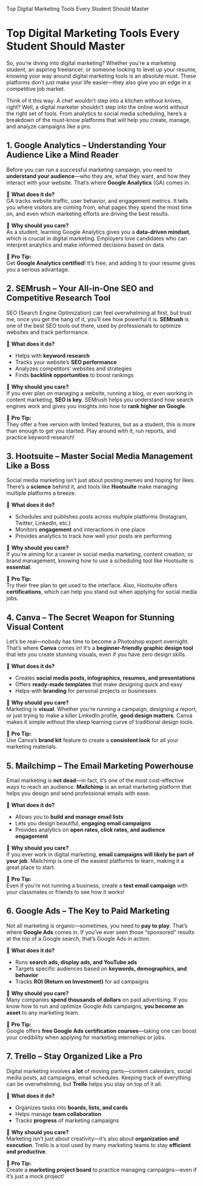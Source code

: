 Top Digital Marketing Tools Every Student Should Master
# **Top Digital Marketing Tools Every Student Should Master**  

So, you’re diving into digital marketing? Whether you're a marketing student, an aspiring freelancer, or someone looking to level up your resume, knowing your way around digital marketing tools is an absolute must. These platforms don’t just make your life easier—they also give you an edge in a competitive job market.  

Think of it this way: A chef wouldn’t step into a kitchen without knives, right? Well, a digital marketer shouldn’t step into the online world without the right set of tools. From analytics to social media scheduling, here’s a breakdown of the must-know platforms that will help you create, manage, and analyze campaigns like a pro.  

## **1. Google Analytics – Understanding Your Audience Like a Mind Reader**  

Before you can run a successful marketing campaign, you need to **understand your audience**—who they are, what they want, and how they interact with your website. That’s where **Google Analytics** (GA) comes in.  

🔹 **What does it do?**  
GA tracks website traffic, user behavior, and engagement metrics. It tells you where visitors are coming from, what pages they spend the most time on, and even which marketing efforts are driving the best results.  

🔹 **Why should you care?**  
As a student, learning Google Analytics gives you a **data-driven mindset**, which is crucial in digital marketing. Employers love candidates who can interpret analytics and make informed decisions based on data.  

🔹 **Pro Tip:**  
Get **Google Analytics certified**! It’s free, and adding it to your resume gives you a serious advantage.  

## **2. SEMrush – Your All-in-One SEO and Competitive Research Tool**  

SEO (Search Engine Optimization) can feel overwhelming at first, but trust me, once you get the hang of it, you’ll see how powerful it is. **SEMrush** is one of the best SEO tools out there, used by professionals to optimize websites and track performance.  

🔹 **What does it do?**  
- Helps with **keyword research**  
- Tracks your website’s **SEO performance**  
- Analyzes competitors’ websites and strategies  
- Finds **backlink opportunities** to boost rankings  

🔹 **Why should you care?**  
If you ever plan on managing a website, running a blog, or even working in content marketing, **SEO is key**. SEMrush helps you understand how search engines work and gives you insights into how to **rank higher on Google**.  

🔹 **Pro Tip:**  
They offer a free version with limited features, but as a student, this is more than enough to get you started. Play around with it, run reports, and practice keyword research!  

## **3. Hootsuite – Master Social Media Management Like a Boss**  

Social media marketing isn’t just about posting memes and hoping for likes. There’s a **science** behind it, and tools like **Hootsuite** make managing multiple platforms a breeze.  

🔹 **What does it do?**  
- Schedules and publishes posts across multiple platforms (Instagram, Twitter, LinkedIn, etc.)  
- Monitors **engagement** and interactions in one place  
- Provides analytics to track how well your posts are performing  

🔹 **Why should you care?**  
If you’re aiming for a career in social media marketing, content creation, or brand management, knowing how to use a scheduling tool like Hootsuite is **essential**.  

🔹 **Pro Tip:**  
Try their free plan to get used to the interface. Also, Hootsuite offers **certifications**, which can help you stand out when applying for social media jobs.  

## **4. Canva – The Secret Weapon for Stunning Visual Content**  

Let’s be real—nobody has time to become a Photoshop expert overnight. That’s where **Canva** comes in! It’s a **beginner-friendly graphic design tool** that lets you create stunning visuals, even if you have zero design skills.  

🔹 **What does it do?**  
- Creates **social media posts, infographics, resumes, and presentations**  
- Offers **ready-made templates** that make designing quick and easy  
- Helps with **branding** for personal projects or businesses  

🔹 **Why should you care?**  
Marketing is **visual**. Whether you’re running a campaign, designing a report, or just trying to make a killer LinkedIn profile, **good design matters**. Canva makes it simple without the steep learning curve of traditional design tools.  

🔹 **Pro Tip:**  
Use Canva’s **brand kit** feature to create a **consistent look** for all your marketing materials.  

## **5. Mailchimp – The Email Marketing Powerhouse**  

Email marketing is **not dead**—in fact, it’s one of the most cost-effective ways to reach an audience. **Mailchimp** is an email marketing platform that helps you design and send professional emails with ease.  

🔹 **What does it do?**  
- Allows you to **build and manage email lists**  
- Lets you design beautiful, **engaging email campaigns**  
- Provides analytics on **open rates, click rates, and audience engagement**  

🔹 **Why should you care?**  
If you ever work in digital marketing, **email campaigns will likely be part of your job**. Mailchimp is one of the easiest platforms to learn, making it a great place to start.  

🔹 **Pro Tip:**  
Even if you’re not running a business, create a **test email campaign** with your classmates or friends to see how it works!  

## **6. Google Ads – The Key to Paid Marketing**  

Not all marketing is organic—sometimes, you need to **pay to play**. That’s where **Google Ads** comes in. If you’ve ever seen those “sponsored” results at the top of a Google search, that’s Google Ads in action.  

🔹 **What does it do?**  
- Runs **search ads, display ads, and YouTube ads**  
- Targets specific audiences based on **keywords, demographics, and behavior**  
- Tracks **ROI (Return on Investment)** for ad campaigns  

🔹 **Why should you care?**  
Many companies **spend thousands of dollars** on paid advertising. If you know how to run and optimize Google Ads campaigns, **you become an asset** to any marketing team.  

🔹 **Pro Tip:**  
Google offers **free Google Ads certification courses**—taking one can boost your credibility when applying for marketing internships or jobs.  

## **7. Trello – Stay Organized Like a Pro**  

Digital marketing involves **a lot** of moving parts—content calendars, social media posts, ad campaigns, email schedules. Keeping track of everything can be overwhelming, but **Trello** helps you stay on top of it all.  

🔹 **What does it do?**  
- Organizes tasks into **boards, lists, and cards**  
- Helps manage **team collaboration**  
- Tracks **progress** of marketing campaigns  

🔹 **Why should you care?**  
Marketing isn’t just about creativity—it’s also about **organization and execution**. Trello is a tool used by many marketing teams to stay **efficient and productive**.  

🔹 **Pro Tip:**  
Create a **marketing project board** to practice managing campaigns—even if it’s just a mock project!  
